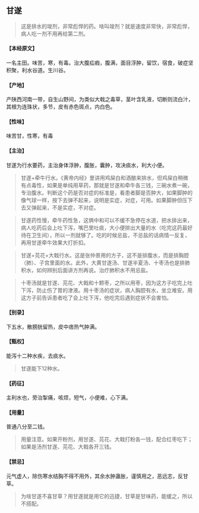 ## 甘遂

> 这是排水的竣剂，非常彪悍的药。啥叫竣剂？就是速度非常快，非常彪悍，病人吃一剂不用再给第二剂。

#### 【本经原文】
一名主田。味苦，寒，有毒。治大腹疝瘕，腹满，面目浮肿，留饮，宿食，破症坚积聚，利水谷道。生川谷。
#### 【产地】
产陕西河南一带，自生山野间，为类似大戟之毒草，茎叶含乳液，切断则流白汁，其根为连珠状，多节，皮有赤色斑点，内白色。
#### 【性味】
味苦甘，性寒，有毒
#### 【主治】
甘遂为行水要药，主治身体浮肿，腹胀，囊肿，攻决痰水，利大小便。

> 甘遂+牵牛行水。《黄帝内经》里讲用鸡屎白和酒酿来排水，但鸡屎白稍微有点毒性，如果是单纯用草药，那就是甘遂和牵牛各三钱，三碗水煮一碗，专治腹水。判断这个药是否对症的标准是，看患者脚是否肿大，如果脚肿的像气球一样，按下去弹不起来，说明是实症，对症，可用。如果脚肿但压下去又弹起来，不是实症，不对症。

> 甘遂药性慢，牵牛药性急，这俩中和可以不缓不急停在水道，把水排出来，病人吃药后会上吐下泻，嘴巴里吐痰，大小便排出大量的水（吃完这药最好待在卫生间），所以一剂就够了。吃的时候忌盐，不忌盐的话病情一反复，再用甘遂牵牛效果大打折扣。‍

> 甘遂+芫花+大戟行水。这是张仲景用的方子，这不是排腹水，而是排胸腔（肺）、子宫里面的水。此外，大黄甘遂汤、甘遂半夏汤、十枣汤也是排肺积水，如何辨别后面讲方剂再说。治疗肺积水不用忌盐。

> 十枣汤就是甘遂、芫花、大戟和十颗枣，之所以用枣，因为这方子吃完上吐下泻，防止伤了胃的津液。用十枣汤的症状，病人胸腔有水，坐立难安。用这方子前告诉患者吃了会上吐下泻，他吃完后遇到症状不会害怕。

#### 【别录】
下五水，散膀胱留热，皮中痞热气肿满。
#### 【甄权】
能泻十二种水疾，去痰水。

> 甘遂能下12种水。

#### 【药征】
主利水也，旁治掣痛，咳烦，短气，小便难，心下满。
#### 【用量】
普通八分至二钱。

> 用量注意。如果开粉剂，用甘遂、芫花、大戟打粉各一钱，配合红枣吃下；如果是汤剂甘遂、芫花、大戟各开三钱。

#### 【禁忌】
元气虚人，除伤寒水结胸不得不用外，其余水肿蛊胀，谨慎用之，恶远志，反甘草。

> 为啥甘遂不喜甘草？用甘遂就是用它的迅捷，甘草是甘味药，能缓之，所以不搭配。